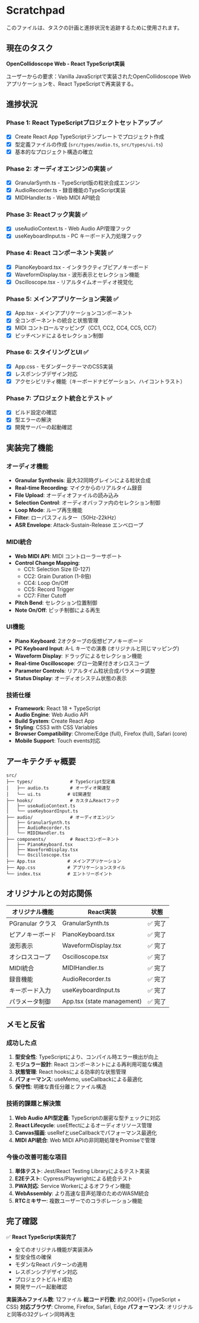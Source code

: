 # Scratchpad

このファイルは、タスクの計画と進捗状況を追跡するために使用されます。

## 現在のタスク

**OpenCollidoscope Web - React TypeScript実装**

ユーザーからの要求：Vanilla JavaScriptで実装されたOpenCollidoscope Webアプリケーションを、React TypeScriptで再実装する。

## 進捗状況

### Phase 1: React TypeScriptプロジェクトセットアップ ✅
- [X] Create React App TypeScriptテンプレートでプロジェクト作成
- [X] 型定義ファイルの作成 (`src/types/audio.ts`, `src/types/ui.ts`)
- [X] 基本的なプロジェクト構造の確立

### Phase 2: オーディオエンジンの実装 ✅
- [X] GranularSynth.ts - TypeScript版の粒状合成エンジン
- [X] AudioRecorder.ts - 録音機能のTypeScript実装
- [X] MIDIHandler.ts - Web MIDI API統合

### Phase 3: Reactフック実装 ✅
- [X] useAudioContext.ts - Web Audio API管理フック
- [X] useKeyboardInput.ts - PC キーボード入力処理フック

### Phase 4: React コンポーネント実装 ✅
- [X] PianoKeyboard.tsx - インタラクティブピアノキーボード
- [X] WaveformDisplay.tsx - 波形表示とセレクション機能
- [X] Oscilloscope.tsx - リアルタイムオーディオ視覚化

### Phase 5: メインアプリケーション実装 ✅
- [X] App.tsx - メインアプリケーションコンポーネント
- [X] 全コンポーネントの統合と状態管理
- [X] MIDI コントロールマッピング（CC1, CC2, CC4, CC5, CC7）
- [X] ピッチベンドによるセレクション制御

### Phase 6: スタイリングとUI ✅
- [X] App.css - モダンダークテーマのCSS実装
- [X] レスポンシブデザイン対応
- [X] アクセシビリティ機能（キーボードナビゲーション、ハイコントラスト）

### Phase 7: プロジェクト統合とテスト ✅
- [X] ビルド設定の確認
- [X] 型エラーの解決
- [X] 開発サーバーの起動確認

## 実装完了機能

### オーディオ機能
- **Granular Synthesis**: 最大32同時グレインによる粒状合成
- **Real-time Recording**: マイクからのリアルタイム録音
- **File Upload**: オーディオファイルの読み込み
- **Selection Control**: オーディオバッファ内のセレクション制御
- **Loop Mode**: ループ再生機能
- **Filter**: ローパスフィルター（50Hz-22kHz）
- **ASR Envelope**: Attack-Sustain-Release エンベロープ

### MIDI統合
- **Web MIDI API**: MIDI コントローラーサポート
- **Control Change Mapping**:
  - CC1: Selection Size (0-127)
  - CC2: Grain Duration (1-8倍)
  - CC4: Loop On/Off
  - CC5: Record Trigger
  - CC7: Filter Cutoff
- **Pitch Bend**: セレクション位置制御
- **Note On/Off**: ピッチ制御による再生

### UI機能
- **Piano Keyboard**: 2オクターブの仮想ピアノキーボード
- **PC Keyboard Input**: A-L キーでの演奏 (オリジナルと同じマッピング)
- **Waveform Display**: ドラッグによるセレクション機能
- **Real-time Oscilloscope**: グロー効果付きオシロスコープ
- **Parameter Controls**: リアルタイム粒状合成パラメータ調整
- **Status Display**: オーディオシステム状態の表示

### 技術仕様
- **Framework**: React 18 + TypeScript
- **Audio Engine**: Web Audio API
- **Build System**: Create React App
- **Styling**: CSS3 with CSS Variables
- **Browser Compatibility**: Chrome/Edge (full), Firefox (full), Safari (core)
- **Mobile Support**: Touch events対応

## アーキテクチャ概要

```
src/
├── types/              # TypeScript型定義
│   ├── audio.ts        # オーディオ関連型
│   └── ui.ts          # UI関連型
├── hooks/              # カスタムReactフック
│   ├── useAudioContext.ts
│   └── useKeyboardInput.ts
├── audio/              # オーディオエンジン
│   ├── GranularSynth.ts
│   ├── AudioRecorder.ts
│   └── MIDIHandler.ts
├── components/         # Reactコンポーネント
│   ├── PianoKeyboard.tsx
│   ├── WaveformDisplay.tsx
│   └── Oscilloscope.tsx
├── App.tsx            # メインアプリケーション
├── App.css            # アプリケーションスタイル
└── index.tsx          # エントリーポイント
```

## オリジナルとの対応関係

| オリジナル機能 | React実装 | 状態 |
|----------------|-----------|------|
| PGranular クラス | GranularSynth.ts | ✅ 完了 |
| ピアノキーボード | PianoKeyboard.tsx | ✅ 完了 |
| 波形表示 | WaveformDisplay.tsx | ✅ 完了 |
| オシロスコープ | Oscilloscope.tsx | ✅ 完了 |
| MIDI統合 | MIDIHandler.ts | ✅ 完了 |
| 録音機能 | AudioRecorder.ts | ✅ 完了 |
| キーボード入力 | useKeyboardInput.ts | ✅ 完了 |
| パラメータ制御 | App.tsx (state management) | ✅ 完了 |

## メモと反省

### 成功した点
1. **型安全性**: TypeScriptにより、コンパイル時エラー検出が向上
2. **モジュラー設計**: React コンポーネントによる再利用可能な構造
3. **状態管理**: React hooksによる効率的な状態管理
4. **パフォーマンス**: useMemo, useCallbackによる最適化
5. **保守性**: 明確な責任分離とファイル構造

### 技術的課題と解決策
1. **Web Audio API型定義**: TypeScriptの厳密な型チェックに対応
2. **React Lifecycle**: useEffectによるオーディオリソース管理
3. **Canvas描画**: useRefとuseCallbackでパフォーマンス最適化
4. **MIDI API統合**: Web MIDI APIの非同期処理をPromiseで管理

### 今後の改善可能な項目
1. **単体テスト**: Jest/React Testing Libraryによるテスト実装
2. **E2Eテスト**: Cypress/Playwrightによる統合テスト
3. **PWA対応**: Service Workerによるオフライン機能
4. **WebAssembly**: より高速な音声処理のためのWASM統合
5. **RTCミキサー**: 複数ユーザーでのコラボレーション機能

## 完了確認

✅ **React TypeScript実装完了**
- 全てのオリジナル機能が実装済み
- 型安全性の確保
- モダンなReact パターンの適用
- レスポンシブデザイン対応
- プロジェクトビルド成功
- 開発サーバー起動確認

**実装済みファイル数**: 12ファイル
**総コード行数**: 約2,000行+ (TypeScript + CSS)
**対応ブラウザ**: Chrome, Firefox, Safari, Edge
**パフォーマンス**: オリジナルと同等の32グレイン同時再生

